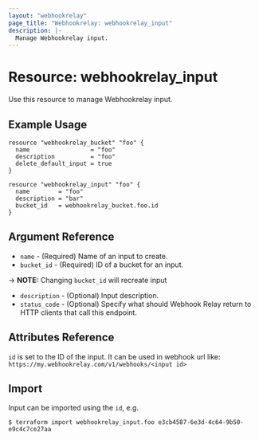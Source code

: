 ```yaml
---
layout: "webhookrelay"
page_title: "Webhookrelay: webhookrelay_input"
description: |-
  Manage Webhookrelay input.
---
```


# Resource: webhookrelay_input

Use this resource to manage Webhookrelay input.

## Example Usage

```hcl
resource "webhookrelay_bucket" "foo" {
  name                 = "foo"
  description          = "foo"
  delete_default_input = true
}

resource "webhookrelay_input" "foo" {
  name        = "foo"
  description = "bar"
  bucket_id   = webhookrelay_bucket.foo.id
}
```

## Argument Reference

* `name` - (Required) Name of an input to create.
* `bucket_id` - (Required) ID of a bucket for an input.

-> **NOTE:** Changing `bucket_id` will recreate input

* `description` - (Optional) Input description.
* `status_code` - (Optional) Specify what should Webhook Relay return to HTTP clients that call this endpoint.

## Attributes Reference

`id` is set to the ID of the input. It can be used in webhook url like: `https://my.webhookrelay.com/v1/webhooks/<input id>`

## Import

Input can be imported using the `id`, e.g.

```
$ terraform import webhookrelay_input.foo e3cb4587-6e3d-4c64-9b50-e9c4c7ce27aa
```
